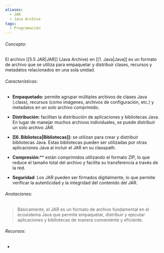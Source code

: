 ```yaml
---
aliases:
  - JAR
  - Java Archive
tags:
  - Programación
---
```

###### Concepto:

El archivo [[5.5 JAR|JAR]] (Java Archive) en [[1. Java|Java]] es un formato de archivo que se utiliza para empaquetar y distribuir clases, recursos y metadatos relacionados en una sola unidad. 

###### Características: 

- **Empaquetado:** permite agrupar múltiples archivos de clases Java (.class), recursos (como imágenes, archivos de configuración, etc.) y metadatos en un solo archivo comprimido.

- **Distribución:** facilitan la distribución de aplicaciones y bibliotecas Java. En lugar de manejar muchos archivos individuales, se puede distribuir un solo archivo JAR.

- **[[6. Biblioteca|Bibliotecas]]:**  se utilizan para crear y distribuir bibliotecas Java. Estas bibliotecas pueden ser utilizadas por otras aplicaciones Java al incluir el JAR en su classpath.

- **Compresión:**** están comprimidos utilizando el formato ZIP, lo que reduce el tamaño total del archivo y facilita su transferencia a través de la red.

- **Seguridad**: Los JAR pueden ser firmados digitalmente, lo que permite verificar la autenticidad y la integridad del contenido del JAR.

###### Anotaciones:

> Básicamente,  el JAR es un formato de archivo fundamental en el ecosistema Java que permite empaquetar, distribuir y ejecutar aplicaciones y bibliotecas de manera conveniente y eficiente.

###### Recursos:

- 